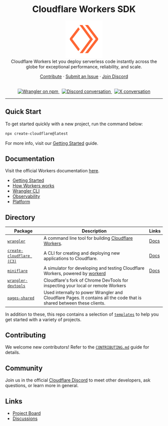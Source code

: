 <h1 align="center">Cloudflare Workers SDK</h1>

<p align="center">
<img src="cloudflare-workers-outline.png" alt="workers-logo" width="120px" height="120px"/>
  <br>
  Cloudflare Workers let you deploy serverless code instantly across the globe for exceptional performance, reliability, and scale.
  <br>
</p>

<p align="center">
  <a href="CONTRIBUTING.md">Contribute</a>
  ·
  <a href="https://github.com/cloudflare/workers-sdk/issues">Submit an Issue</a>
  ·
  <a href="https://discord.cloudflare.com/">Join Discord</a>
  <br>
  <br>
</p>

<p align="center">
  <a href="https://www.npmjs.com/wrangler/">
    <img src="https://img.shields.io/npm/v/wrangler.svg?logo=npm&logoColor=fff&label=NPM+package&color=orange" alt="Wrangler on npm" />
  </a>&nbsp;
  <a href="https://discord.cloudflare.com/">
    <img src="https://img.shields.io/discord/595317990191398933.svg?logo=discord&logoColor=fff&label=Discord&color=7389d8" alt="Discord conversation" />
  </a>&nbsp;
  <a href="https://twitter.com/CloudflareDev">
    <img src="https://img.shields.io/twitter/follow/cloudflaredev" alt="X conversation" />
  </a>
</p>

<hr>

## Quick Start

To get started quickly with a new project, run the command below:

```bash
npx create-cloudflare@latest
```

For more info, visit our [Getting Started](https://developers.cloudflare.com/workers/get-started/guide/) guide.

## Documentation

Visit the official Workers documentation [here](https://developers.cloudflare.com/workers/).

- [Getting Started](https://developers.cloudflare.com/workers/get-started/guide/)
- [How Workers works](https://developers.cloudflare.com/workers/reference/how-workers-works/)
- [Wrangler CLI](https://developers.cloudflare.com/workers/wrangler/)
- [Observability](https://developers.cloudflare.com/workers/observability/)
- [Platform](https://developers.cloudflare.com/workers/platform/)

## Directory

| Package   |      Description      |  Links |
|----------|-------------|------|
| [`wrangler`](https://github.com/cloudflare/workers-sdk/tree/main/packages/wrangler) |  A command line tool for building [Cloudflare Workers](https://workers.cloudflare.com/). | [Docs](https://developers.cloudflare.com/workers/wrangler/) |
| [`create-cloudflare (C3)`](https://github.com/cloudflare/workers-sdk/tree/main/packages/create-cloudflare) | A CLI for creating and deploying new applications to Cloudflare. | [Docs](https://developers.cloudflare.com/pages/get-started/c3/) |
| [`miniflare`](https://github.com/cloudflare/workers-sdk/tree/main/packages/wrangler-devtools) | A simulator for developing and testing Cloudflare Workers, powered by [workerd](https://github.com/cloudflare/workerd) | [Docs](https://miniflare.dev) |
| [`wrangler-devtools`](https://github.com/cloudflare/workers-sdk/tree/main/packages/wrangler-devtools) | Cloudflare's fork of Chrome DevTools for inspecting your local or remote Workers | |
| [`pages-shared`](https://github.com/cloudflare/workers-sdk/tree/main/packages/pages-shared) | Used internally to power Wrangler and Cloudflare Pages. It contains all the code that is shared between these clients. | |

In addition to these, this repo contains a selection of [`templates`](https://github.com/cloudflare/workers-sdk/tree/main/templates) to help you get started with a variety of projects.

## Contributing

We welcome new contributors! Refer to the [`CONTRIBUTING.md`](/CONTRIBUTING.md) guide for details.

## Community

Join us in the official [Cloudflare Discord](https://discord.cloudflare.com/) to meet other developers, ask questions, or learn more in general.

## Links

- [Project Board](https://github.com/orgs/cloudflare/projects/1)
- [Discussions](https://github.com/cloudflare/workers-sdk/discussions)
